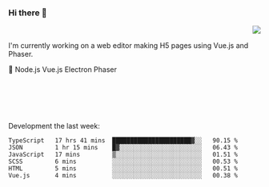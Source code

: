 ### Hi there 👋

<img align="right" src="https://github-readme-stats.vercel.app/api?username=jasonpanggo"/>

<br>
<p align="left">
I'm currently working on a web editor making H5 pages using Vue.js and Phaser.
</p>
<p align="left">
📖 Node.js Vue.js Electron Phaser
</p>
<br>
<br>
<br>
<br>

Development the last week:
<!--START_SECTION:waka-->

```text
TypeScript   17 hrs 41 mins  ██████████████████████▓░░   90.15 %
JSON         1 hr 15 mins    █▓░░░░░░░░░░░░░░░░░░░░░░░   06.43 %
JavaScript   17 mins         ▒░░░░░░░░░░░░░░░░░░░░░░░░   01.51 %
SCSS         6 mins          ░░░░░░░░░░░░░░░░░░░░░░░░░   00.53 %
HTML         5 mins          ░░░░░░░░░░░░░░░░░░░░░░░░░   00.51 %
Vue.js       4 mins          ░░░░░░░░░░░░░░░░░░░░░░░░░   00.38 %
```

<!--END_SECTION:waka-->

<!--
**JASONPANGGO/jasonpanggo** is a ✨ _special_ ✨ repository because its `README.md` (this file) appears on your GitHub profile.

Here are some ideas to get you started:

- 🔭 I’m currently working on ...
- 🌱 I’m currently learning ...
- 👯 I’m looking to collaborate on ...
- 🤔 I’m looking for help with ...
- 💬 Ask me about ...
- 📫 How to reach me: ...
- 😄 Pronouns: ...
- ⚡ Fun fact: ...
-->
